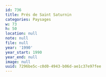 ```yaml
---
id: 736
title: Prés de Saint Saturnin
categories: Paysages
w: 73
h: 50
location: null
note: null
file: null
year: '1990'
year_start: 1990
year_end: null
image: null
uuid: 7296be5c-c0d0-4943-b06d-ae1c37e97fee
---
```


